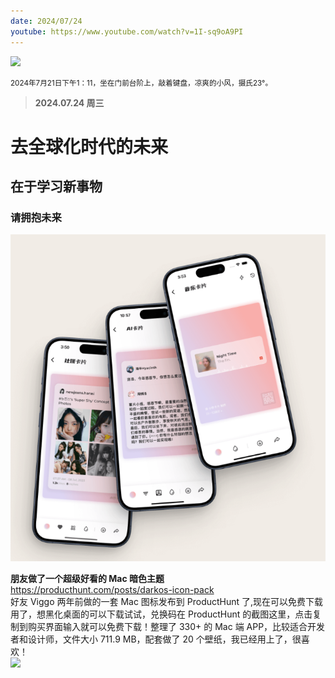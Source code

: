 ```yaml
---
date: 2024/07/24
youtube: https://www.youtube.com/watch?v=1I-sq9oA9PI
---
```


<img src="https://gw.alipayobjects.com/zos/k/u1/181.jpg" width="800" />

<small>2024年7月21日下午1：11，坐在门前台阶上，敲着键盘，凉爽的小风，摄氏23°。</small>

> **2024.07.24 周三**

# 去全球化时代的未来

## 在于学习新事物

### 请拥抱未来

![alt text](i001image.png)

**朋友做了一个超级好看的 Mac 暗色主题**  
<https://producthunt.com/posts/darkos-icon-pack>  
好友 Viggo 两年前做的一套 Mac 图标发布到 ProductHunt 了,现在可以免费下载用了，想黑化桌面的可以下载试试，兑换码在 ProductHunt 的截图这里，点击复制到购买界面输入就可以免费下载！整理了 330+ 的 Mac 端 APP，比较适合开发者和设计师，文件大小 711.9 MB，配套做了 20 个壁纸，我已经用上了，很喜欢！  
<img src="https://gw.alipayobjects.com/zos/k/8t/1.png" width="800" />

